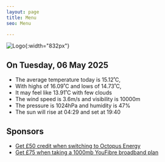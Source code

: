 ```yaml
---
layout: page
title: Menu
seo: Menu

---
```


![Logo](/images/logo.jpg){:width="832px"}

<!-- weather_marker starts -->
## On Tuesday, 06 May 2025

- The average temperature today is 15.12˚C,
- With highs of 16.09˚C and lows of 14.73˚C,
- It may feel like 13.91˚C with few clouds
- The wind speed is 3.6m/s and visibility is 10000m
- The pressure is 1024hPa and humidity is 47%
- The sun will rise at 04:29 and set at 19:40

<!-- weather_marker ends -->

## Sponsors

- [Get £50 credit when switching to Octopus Energy](https://bit.ly/3oD1nnS)
- [Get £75 when taking a 1000mb YouFibre broadband plan](https://aklam.io/91zWhU?)
